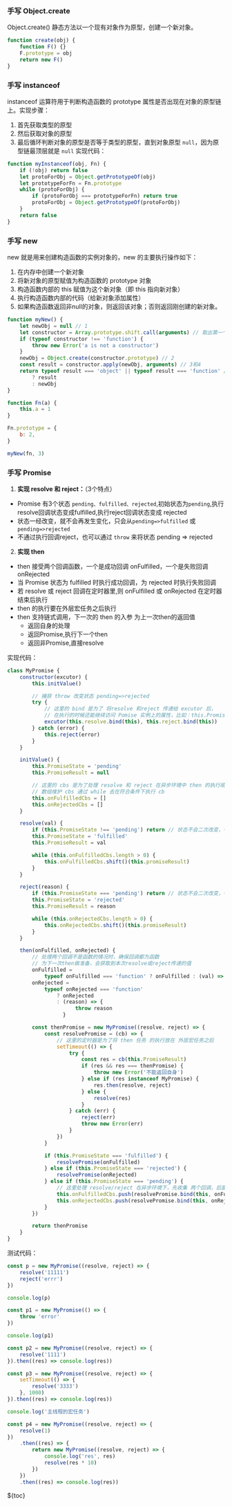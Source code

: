 ### 手写 Object.create

Object.create() 静态方法以一个现有对象作为原型，创建一个新对象。

```js
function create(obj) {
    function F() {}
    F.prototype = obj
    return new F()
}
```

### 手写 instanceof

instanceof 运算符用于判断构造函数的 prototype 属性是否出现在对象的原型链上。实现步骤：

1. 首先获取类型的原型
2. 然后获取对象的原型
3. 最后循环判断对象的原型是否等于类型的原型，直到对象原型 `null`，因为原型链最顶层就是 `null` 实现代码：

```js
function myInstanceof(obj, Fn) {
    if (!obj) return false
    let protoForObj = Object.getPrototypeOf(obj)
    let prototypeForFn = Fn.prototype
    while (protoForObj) {
        if (protoForObj === prototypeForFn) return true
        protoForObj = Object.getPrototypeOf(protoForObj)
    }
    return false
}
```

### 手写 new

new 就是用来创建构造函数的实例对象的，new 的主要执行操作如下：

1. 在内存中创建一个新对象
2. 将新对象的原型赋值为构造函数的 prototype 对象
3. 构造函数内部的 this 赋值为这个新对象（即 this 指向新对象）
4. 执行构造函数内部的代码（给新对象添加属性）
5. 如果构造函数返回非null的对象，则返回该对象；否则返回刚创建的新对象。

```js
function myNew() {
    let newObj = null // 1
    let constructor = Array.prototype.shift.call(arguments) // 取出第一个参数 判断其是否是一个函数
    if (typeof constructor !== 'function') {
        throw new Error('a is not a constructor')
    }
    newObj = Object.create(constructor.prototype) // 2
    const result = constructor.apply(newObj, arguments) // 3和4
    return typeof result === 'object' || typeof result === 'function' // 5
        ? result
        : newObj
}

function Fn(a) {
    this.a = 1
}

Fn.prototype = {
    b: 2,
}

myNew(fn, 3)
```

### 手写 Promise

1. **实现 resolve 和 reject：**（3个特点）

-   Promise 有3个状态 `pending、fulfilled、rejected`,初始状态为`pending`,执行resolve回调状态变成fulfilled,执行reject回调状态变成 rejected
-   状态一经改变，就不会再发生变化，只会从`pending=>fulfilled` 或`pending=>rejected`
-   不通过执行回调reject，也可以通过 `throw` 来将状态 pending => rejected

2. **实现 then**

-   then 接受两个回调函数，一个是成功回调 onFulfilled，一个是失败回调 onRejected
-   当 Promise 状态为 fulfilled 时执行成功回调，为 rejected 时执行失败回调
-   若 resolve 或 reject 回调在定时器里,则 onFulfilled 或 onRejected 在定时器结束后执行
-   then 的执行要在外层宏任务之后执行
-   then 支持链式调用，下一次的 then 的入参 为上一次then的返回值
    -   返回自身的处理
    -   返回Promise,执行下一个then
    -   返回非Promise,直接resolve

实现代码：

```js
class MyPromise {
    constructor(excutor) {
        this.initValue()

        // 捕获 throw 改变状态 pending=>rejected
        try {
            // 这里的 bind 是为了 将resolve 和reject 传递给 excutor 后，
            // 在执行的时候还能继续访问 Pomise 实例上的属性，比如：this.PromiseState、this.PromiseResult
            excutor(this.resolve.bind(this), this.reject.bind(this))
        } catch (error) {
            this.reject(error)
        }
    }

    initValue() {
        this.PromiseState = 'pending'
        this.PromiseResult = null

        // 这里的 cbs 是为了处理 resolve 和 reject 在异步环境中 then 的执行顺序问题
        // 数组维护 cbs 通过 while 去在符合条件下执行 cb
        this.onFulfilledCbs = []
        this.onRejectedCbs = []
    }

    resolve(val) {
        if (this.PromiseState !== 'pending') return // 状态不会二次改变，一旦从pending改变之后
        this.PromiseState = 'fulfilled'
        this.PromiseResult = val

        while (this.onFulfilledCbs.length > 0) {
            this.onFulfilledCbs.shift()(this.promiseResult)
        }
    }

    reject(reason) {
        if (this.PromiseState === 'pending') return // 状态不会二次改变，一旦从pending改变之后
        this.PromiseState = 'rejected'
        this.PromiseResult = reason

        while (this.onRejectedCbs.length > 0) {
            this.onRejectedCbs.shift()(this.promiseResult)
        }
    }

    then(onFulfilled, onRejected) {
        // 处理两个回调不是函数的情况时，确保回调都为函数
        // 为下一次then做准备，会获取到本次resolve或reject传递的值
        onFulfilled =
            typeof onFulfilled === 'function' ? onFulfilled : (val) => val
        onRejected =
            typeof onRejected === 'function'
                ? onRejected
                : (reason) => {
                      throw reason
                  }

        const thenPromise = new MyPromise((resolve, reject) => {
            const resolvePromise = (cb) => {
                // 这里的定时器是为了将 then 任务 的执行放在 外层宏任务之后
                setTimeout(() => {
                    try {
                        const res = cb(this.PromiseResult)
                        if (res && res === thenPromise) {
                            throw new Error('不能返回自身')
                        } else if (res instanceof MyPromise) {
                            res.then(resolve, reject)
                        } else {
                            resolve(res)
                        }
                    } catch (err) {
                        reject(err)
                        throw new Error(err)
                    }
                })
            }

            if (this.PromiseState === 'fulfilled') {
                resolvePromise(onFulfilled)
            } else if (this.PromiseState === 'rejected') {
                resolvePromise(onRejected)
            } else if (this.PromiseState === 'pending') {
                // 这里处理 resolve/reject 在异步环境下，先收集 两个回调，后面根据情况执行
                this.onFulfilledCbs.push(resolvePromise.bind(this, onFulfilled))
                this.onRejectedCbs.push(resolvePromise.bind(this, onRejected))
            }
        })

        return thenPromise
    }
}
```

测试代码：

```js
const p = new MyPromise((resolve, reject) => {
    resolve('11111')
    reject('errr')
})

console.log(p)

const p1 = new MyPromise(() => {
    throw 'error'
})

console.log(p1)

const p2 = new MyPromise((resolve, reject) => {
    resolve('1111')
}).then((res) => console.log(res))

const p3 = new MyPromise((resolve, reject) => {
    setTimeout(() => {
        resolve('3333')
    }, 1000)
}).then((res) => console.log(res))

console.log('主线程的宏任务')

const p4 = new MyPromise((resolve, reject) => {
    resolve(1)
})
    .then((res) => {
        return new MyPromise((resolve, reject) => {
            console.log('res', res)
            resolve(res * 10)
        })
    })
    .then((res) => console.log(res))
```

${toc}
